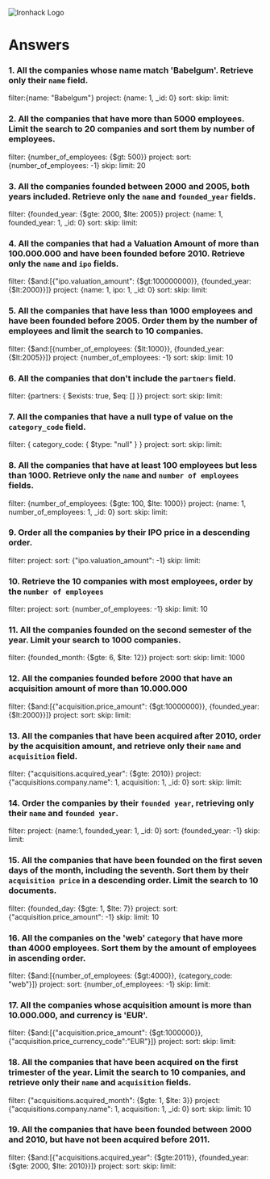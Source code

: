 ![Ironhack Logo](https://i.imgur.com/1QgrNNw.png)

# Answers

### 1. All the companies whose name match 'Babelgum'. Retrieve only their `name` field.

filter:{name: "Babelgum"}
project: {name: 1, _id: 0}
sort:
skip:
limit:

### 2. All the companies that have more than 5000 employees. Limit the search to 20 companies and sort them by **number of employees**.

filter: {number_of_employees: {$gt: 500}}
project:
sort: {number_of_employees: -1}
skip:
limit: 20

### 3. All the companies founded between 2000 and 2005, both years included. Retrieve only the `name` and `founded_year` fields.

filter: {founded_year: {$gte: 2000, $lte: 2005}}
project:  {name: 1, founded_year: 1, _id: 0}
sort:
skip:
limit:

### 4. All the companies that had a Valuation Amount of more than 100.000.000 and have been founded before 2010. Retrieve only the `name` and `ipo` fields.

filter: {$and:[{"ipo.valuation_amount": {$gt:100000000}}, {founded_year: {$lt:2000}}]}
project: {name: 1, ipo: 1, _id: 0}
sort:
skip:
limit:

### 5. All the companies that have less than 1000 employees and have been founded before 2005. Order them by the number of employees and limit the search to 10 companies.

filter: {$and:[{number_of_employees: {$lt:1000}}, {founded_year: {$lt:2005}}]}
project: {number_of_employees: -1}
sort:
skip:
limit: 10

### 6. All the companies that don't include the `partners` field.

filter: {partners: { $exists: true, $eq: [] }}
project: 
sort:
skip:
limit: 

### 7. All the companies that have a null type of value on the `category_code` field.

filter: { category_code: { $type: "null" } }
project: 
sort:
skip:
limit:

### 8. All the companies that have at least 100 employees but less than 1000. Retrieve only the `name` and `number of employees` fields.

filter:  {number_of_employees: {$gte: 100, $lte: 1000}}
project: {name: 1, number_of_employees: 1, _id: 0}
sort:
skip:
limit:

### 9. Order all the companies by their IPO price in a descending order.

filter: 
project: 
sort:  {"ipo.valuation_amount": -1}
skip:
limit:

### 10. Retrieve the 10 companies with most employees, order by the `number of employees`

filter: 
project: 
sort: {number_of_employees: -1}
skip:
limit: 10

### 11. All the companies founded on the second semester of the year. Limit your search to 1000 companies.

filter: {founded_month: {$gte: 6, $lte: 12}}
project: 
sort:
skip:
limit: 1000

### 12. All the companies founded before 2000 that have an acquisition amount of more than 10.000.000

filter: {$and:[{"acquisition.price_amount": {$gt:10000000}}, {founded_year: {$lt:2000}}]}
project: 
sort:
skip:
limit:

### 13. All the companies that have been acquired after 2010, order by the acquisition amount, and retrieve only their `name` and `acquisition` field.

filter: {"acquisitions.acquired_year": {$gte: 2010}}
project: {"acquisitions.company.name": 1, acquisition: 1, _id: 0}
sort: 
skip:
limit:

### 14. Order the companies by their `founded year`, retrieving only their `name` and `founded year`.

filter: 
project: {name:1, founded_year: 1, _id: 0}
sort: {founded_year: -1}
skip:
limit:

### 15. All the companies that have been founded on the first seven days of the month, including the seventh. Sort them by their `acquisition price` in a descending order. Limit the search to 10 documents.

filter:  {founded_day: {$gte: 1, $lte: 7}}
project: 
sort: {"acquisition.price_amount": -1}
skip:
limit: 10

### 16. All the companies on the 'web' `category` that have more than 4000 employees. Sort them by the amount of employees in ascending order.

filter: {$and:[{number_of_employees: {$gt:4000}}, {category_code: "web"}]}
project: 
sort: {number_of_employees: -1}
skip:
limit:

### 17. All the companies whose acquisition amount is more than 10.000.000, and currency is 'EUR'.

filter: {$and:[{"acquisition.price_amount": {$gt:1000000}}, {"acquisition.price_currency_code":"EUR"}]}
project: 
sort:
skip:
limit:

### 18. All the companies that have been acquired on the first trimester of the year. Limit the search to 10 companies, and retrieve only their `name` and `acquisition` fields.

filter: {"acquisitions.acquired_month": {$gte: 1, $lte: 3}}
project: {"acquisitions.company.name": 1, acquisition: 1, _id: 0}
sort:
skip:
limit: 10

### 19. All the companies that have been founded between 2000 and 2010, but have not been acquired before 2011.

filter: {$and:[{"acquisitions.acquired_year": {$gte:2011}}, {founded_year: {$gte: 2000, $lte: 2010}}]}
project: 
sort:
skip:
limit:
